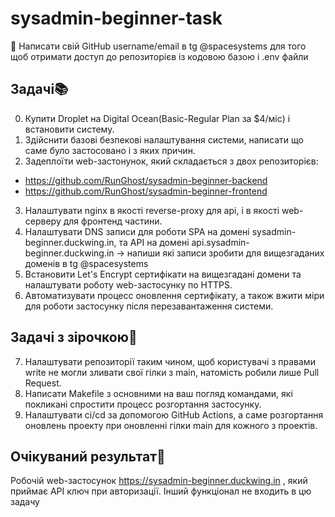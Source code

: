 # sysadmin-beginner-task

📌 Написати свій GitHub username/email в tg @spacesystems для того щоб отримати доступ до репозиторієв із кодовою базою і .env файли

## Задачі📚
0. Купити Droplet на Digital Ocean(Basic-Regular Plan за $4/міс) і встановити систему.
1. Здійснити базові безпекові налаштування системи, написати що саме було застосовано і з яких причин.
2. Задеплоїти web-застонунок, який складається з двох репозиторієв:

- https://github.com/RunGhost/sysadmin-beginner-backend
- https://github.com/RunGhost/sysadmin-beginner-frontend

3. Налаштувати nginx в якості reverse-proxy для api, і в якості web-серверу для фронтенд частини.
4. Налаштувати DNS записи для роботи SPA на домені sysadmin-beginner.duckwing.in, та API на домені api.sysadmin-beginner.duckwing.in -> напиши які записи зробити для вищезгаданих доменів в tg @spacesystems
5. Встановити Let's Encrypt сертифікати на вищезгадані домени та налаштувати роботу web-застосунку по HTTPS.
6. Автоматизувати процесс оновлення сертифікату, а також вжити міри для роботи застосунку після перезавантаження системи.

## Задачі з зірочкою🚀

7. Налаштувати репозиторії таким чином, щоб користувачі з правами write не могли зливати свої гілки з main, натомість робили лише Pull Request.
8. Написати Makefile з основними на ваш погляд командами, які покликані спростити процесс розгортання застосунку.
9. Налаштувати ci/cd за допомогою GitHub Actions, а саме розгортання оновлень проекту при оновленні гілки main для кожного з проектів.

## Очікуваний результат🎉

Робочій web-застосунок https://sysadmin-beginner.duckwing.in , який приймає API ключ при авторизації. Інший функціонал не входить в цю задачу